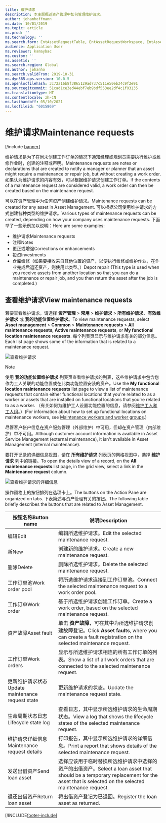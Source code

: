 ```yaml
---
title: 维护请求
description: 本主题概述资产管理中如何管理维护请求。
author: johanhoffmann
ms.date: 10/01/2019
ms.topic: article
ms.prod: ''
ms.technology: ''
ms.search.form: EntAssetRequestTable, EntAssetRequestWorkspace, EntAssetRequestActivePart, EntAssetRequestWorkOrderActive, EntAssetRequestType, EntAssetRequestTableCreateWO, EntAssetRequestTableLookup, EntAssetRequestTableActivePart, EntAssetMobileRequestDetails
audience: Application User
ms.reviewer: kamaybac
ms.custom: ''
ms.assetid: ''
ms.search.region: Global
ms.author: johanho
ms.search.validFrom: 2019-10-31
ms.dyn365.ops.version: 10.0.5
ms.openlocfilehash: 3c72a16b8f3865129ad737c511e50eb34c9f2e91
ms.sourcegitcommit: 51cad1ce3ed44ebf7eb9bdf553ee2df4c1f03135
ms.translationtype: HT
ms.contentlocale: zh-CN
ms.lasthandoff: 05/10/2021
ms.locfileid: "6015869"
---
```

# <a name="maintenance-requests"></a><span data-ttu-id="535da-103">维护请求</span><span class="sxs-lookup"><span data-stu-id="535da-103">Maintenance requests</span></span>

[!include [banner](../../includes/banner.md)]

<span data-ttu-id="535da-104">维护请求是为了在尚未创建工作订单的情况下通知经理或规划员需要执行维护或维修作业时，创建的注释或声明。</span><span class="sxs-lookup"><span data-stu-id="535da-104">Maintenance requests are notes or declarations that are created to notify a manager or planner that an asset might require a maintenance or repair job, but without creating a work order.</span></span> <span data-ttu-id="535da-105">如果认为维护请求的内容有效，可以根据维护请求创建工作订单。</span><span class="sxs-lookup"><span data-stu-id="535da-105">If the contents of a maintenance request are considered valid, a work order can then be created based on the maintenance request.</span></span>

<span data-ttu-id="535da-106">可以在资产管理中为任何资产创建维护请求。</span><span class="sxs-lookup"><span data-stu-id="535da-106">Maintenance requests can be created for any asset in Asset Management.</span></span> <span data-ttu-id="535da-107">可以根据公司使用维护请求的方式创建各种类型的维护请求。</span><span class="sxs-lookup"><span data-stu-id="535da-107">Various types of maintenance requests can be created, depending on how your company uses maintenance requests.</span></span> <span data-ttu-id="535da-108">下面举了一些示例加以说明：</span><span class="sxs-lookup"><span data-stu-id="535da-108">Here are some examples:</span></span>

- <span data-ttu-id="535da-109">维护请求</span><span class="sxs-lookup"><span data-stu-id="535da-109">Maintenance requests</span></span>
- <span data-ttu-id="535da-110">注释</span><span class="sxs-lookup"><span data-stu-id="535da-110">Notes</span></span>
- <span data-ttu-id="535da-111">更正或增强</span><span class="sxs-lookup"><span data-stu-id="535da-111">Corrections or enhancements</span></span>
- <span data-ttu-id="535da-112">投资</span><span class="sxs-lookup"><span data-stu-id="535da-112">Investments</span></span>
- <span data-ttu-id="535da-113">仓库维修（如果要接收来自其他位置的资产，以便执行维修或维护作业，在作业完成后退还资产，则使用此类型。）</span><span class="sxs-lookup"><span data-stu-id="535da-113">Depot repair (This type is used when you receive assets from another location so that you can do a maintenance or repair job, and you then return the asset after the job is completed.)</span></span>

## <a name="view-maintenance-requests"></a><span data-ttu-id="535da-114">查看维护请求</span><span class="sxs-lookup"><span data-stu-id="535da-114">View maintenance requests</span></span>

<span data-ttu-id="535da-115">若要查看维护请求，请选择 **资产管理** \> **常用** \> **维护请求** \> **所有维护请求**、**有效维护请求** 或 **我的功能位置维护请求**。</span><span class="sxs-lookup"><span data-stu-id="535da-115">To view maintenance requests, select **Asset management** \> **Common** \> **Maintenance requests** \> **All maintenance requests**, **Active maintenance requests**, or **My functional location maintenance requests**.</span></span> <span data-ttu-id="535da-116">每个列表页显示与维护请求有关的部分信息。</span><span class="sxs-lookup"><span data-stu-id="535da-116">Each list page shows some of the information that is related to a maintenance request.</span></span>

![查看维护请求](media/01-manage-maintenance-requests.png)

> [!NOTE]
> <span data-ttu-id="535da-118">使用 **我的功能位置维护请求** 列表页查看维护请求的列表，这些维护请求中包含您作为工人关联的功能位置或在此类功能位置安装的资产。</span><span class="sxs-lookup"><span data-stu-id="535da-118">Use the **My functional location maintenance requests** list page to view a list of maintenance requests that contain either functional locations that you're related to as a worker or assets that are installed on functional locations that you're related to as a worker.</span></span> <span data-ttu-id="535da-119">（有关如何为维护工人设置功能位置的信息，请参阅[维护工人和工人组](../setup-for-objects/workers-and-worker-groups.md)。）</span><span class="sxs-lookup"><span data-stu-id="535da-119">(For information about how to set up functional locations on maintenance workers, see [Maintenance workers and worker groups](../setup-for-objects/workers-and-worker-groups.md).)</span></span>
> 
> <span data-ttu-id="535da-120">尽管客户帐户信息在资产服务管理（外部维护）中可用，但却在资产管理（内部维护）中不可用。</span><span class="sxs-lookup"><span data-stu-id="535da-120">Although customer account information is available in Asset Service Management (external maintenance), it isn't available in Asset Management (internal maintenance).</span></span>

<span data-ttu-id="535da-121">要打开记录的详细信息视图，请在 **所有维护请求** 列表页的网格视图中，选择 **维护请求** 列中的链接。</span><span class="sxs-lookup"><span data-stu-id="535da-121">To open the details view of a record, on the **All maintenance requests** list page, in the grid view, select a link in the **Maintenance request** column.</span></span>

![查看维护请求的详细信息](media/02-manage-maintenance-requests.png)

<span data-ttu-id="535da-123">操作窗格上的按钮排列在选项卡上。</span><span class="sxs-lookup"><span data-stu-id="535da-123">The buttons on the Action Pane are organized on tabs.</span></span> <span data-ttu-id="535da-124">下表简述与资产管理有关的按钮。</span><span class="sxs-lookup"><span data-stu-id="535da-124">The following table briefly describes the buttons that are related to Asset Management.</span></span>

| <span data-ttu-id="535da-125">按钮名称</span><span class="sxs-lookup"><span data-stu-id="535da-125">Button name</span></span>                      | <span data-ttu-id="535da-126">说明</span><span class="sxs-lookup"><span data-stu-id="535da-126">Description</span></span> |
|----------------------------------|-------------|
| <span data-ttu-id="535da-127">编辑​​</span><span class="sxs-lookup"><span data-stu-id="535da-127">Edit</span></span>                             | <span data-ttu-id="535da-128">编辑所选维护请求。</span><span class="sxs-lookup"><span data-stu-id="535da-128">Edit the selected maintenance request.</span></span> |
| <span data-ttu-id="535da-129">新</span><span class="sxs-lookup"><span data-stu-id="535da-129">New</span></span>                              | <span data-ttu-id="535da-130">创建新的维护请求。</span><span class="sxs-lookup"><span data-stu-id="535da-130">Create a new maintenance request.</span></span> |
| <span data-ttu-id="535da-131">删除</span><span class="sxs-lookup"><span data-stu-id="535da-131">Delete</span></span>                           | <span data-ttu-id="535da-132">删除所选维护请求。</span><span class="sxs-lookup"><span data-stu-id="535da-132">Delete the selected maintenance request.</span></span> |
| <span data-ttu-id="535da-133">工作订单池</span><span class="sxs-lookup"><span data-stu-id="535da-133">Work order pool</span></span>                  | <span data-ttu-id="535da-134">将所选维护请求连接到工作订单池。</span><span class="sxs-lookup"><span data-stu-id="535da-134">Connect the selected maintenance request to a work order pool.</span></span> |
| <span data-ttu-id="535da-135">工作订单</span><span class="sxs-lookup"><span data-stu-id="535da-135">Work order</span></span>                       | <span data-ttu-id="535da-136">基于所选维护请求创建工作订单。</span><span class="sxs-lookup"><span data-stu-id="535da-136">Create a work order, based on the selected maintenance request.</span></span> |
| <span data-ttu-id="535da-137">资产故障</span><span class="sxs-lookup"><span data-stu-id="535da-137">Asset fault</span></span>                      | <span data-ttu-id="535da-138">单击 **资产故障**，可在其中为所选维护请求创建故障登记。</span><span class="sxs-lookup"><span data-stu-id="535da-138">Click **Asset faults**, where you can create a fault registration on the selected maintenance request.</span></span> |
| <span data-ttu-id="535da-139">工作订单</span><span class="sxs-lookup"><span data-stu-id="535da-139">Work orders</span></span>                      | <span data-ttu-id="535da-140">显示与所选维护请求相连的所有工作订单的列表。</span><span class="sxs-lookup"><span data-stu-id="535da-140">Show a list of all work orders that are connected to the selected maintenance request.</span></span> |
| <span data-ttu-id="535da-141">更新维护请求状态</span><span class="sxs-lookup"><span data-stu-id="535da-141">Update maintenance request state</span></span> | <span data-ttu-id="535da-142">更新维护请求的状态。</span><span class="sxs-lookup"><span data-stu-id="535da-142">Update the maintenance request state.</span></span> |
| <span data-ttu-id="535da-143">生命周期状态日志</span><span class="sxs-lookup"><span data-stu-id="535da-143">Lifecycle state log</span></span>              | <span data-ttu-id="535da-144">查看日志，其中显示所选维护请求的生命周期状态。</span><span class="sxs-lookup"><span data-stu-id="535da-144">View a log that shows the lifecycle states of the selected maintenance request.</span></span> |
| <span data-ttu-id="535da-145">维护请求详细信息</span><span class="sxs-lookup"><span data-stu-id="535da-145">Maintenance request details</span></span>      | <span data-ttu-id="535da-146">打印报告，其中显示所选维护请求的详细信息。</span><span class="sxs-lookup"><span data-stu-id="535da-146">Print a report that shows details of the selected maintenance request.</span></span> |
| <span data-ttu-id="535da-147">发送出借资产</span><span class="sxs-lookup"><span data-stu-id="535da-147">Send loan asset</span></span>                  | <span data-ttu-id="535da-148">选择应该用于临时替换所选维护请求中选择的资产的出借资产。</span><span class="sxs-lookup"><span data-stu-id="535da-148">Select a loan asset that should be a temporary replacement for the asset that is selected on the selected maintenance request.</span></span> |
| <span data-ttu-id="535da-149">退还出借资产</span><span class="sxs-lookup"><span data-stu-id="535da-149">Return loan asset</span></span>                | <span data-ttu-id="535da-150">将出借资产登记为已退回。</span><span class="sxs-lookup"><span data-stu-id="535da-150">Register the loan asset as returned.</span></span> |



[!INCLUDE[footer-include](../../../includes/footer-banner.md)]